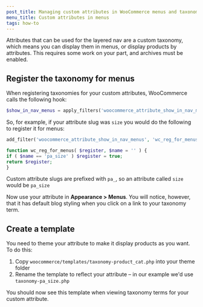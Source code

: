 ```yaml
---
post_title: Managing custom attributes in WooCommerce menus and taxonomy archives
menu_title: Custom attributes in menus
tags: how-to
---
```


Attributes that can be used for the layered nav are a custom taxonomy, which means you can display them in menus, or display products by attributes. This requires some work on your part, and archives must be enabled.

## Register the taxonomy for menus

When registering taxonomies for your custom attributes, WooCommerce calls the following hook:

```php
$show_in_nav_menus = apply_filters('woocommerce_attribute_show_in_nav_menus', false, $name);
```

So, for example, if your attribute slug was `size` you would do the following to register it for menus:

```php
add_filter('woocommerce_attribute_show_in_nav_menus', 'wc_reg_for_menus', 1, 2);

function wc_reg_for_menus( $register, $name = '' ) {
if ( $name == 'pa_size' ) $register = true;
return $register;
}
```

Custom attribute slugs are prefixed with `pa_`, so an attribute called `size` would be `pa_size`

Now use your attribute in  **Appearance > Menus**. You will notice, however, that it has default blog styling when you click on a link to your taxonomy term.

## Create a template

You need to theme your attribute to make it display products as you want. To do this:

1.  Copy `woocommerce/templates/taxonomy-product_cat.php` into your theme folder
2.  Rename the template to reflect your attribute – in our example we'd use `taxonomy-pa_size.php`

You should now see this template when viewing taxonomy terms for your custom attribute.
